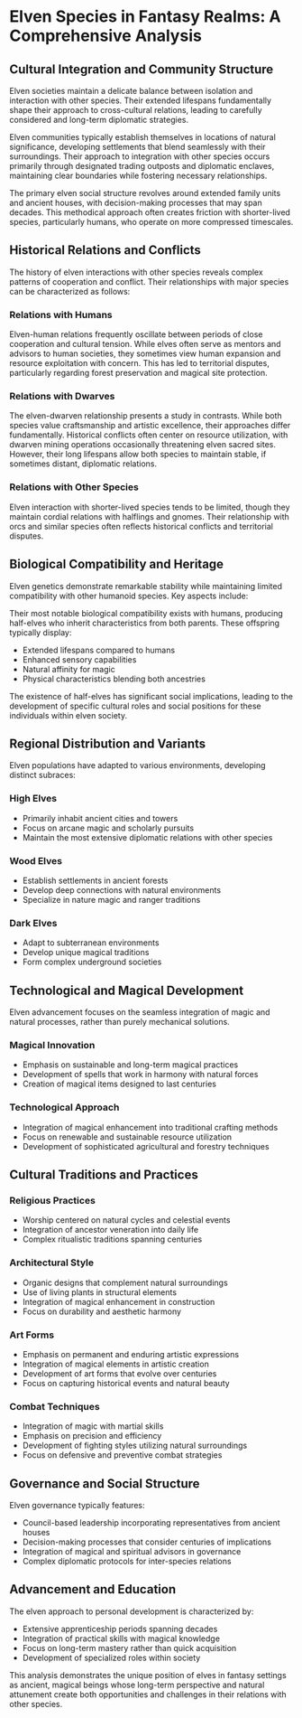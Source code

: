 # Elven Species in Fantasy Realms: A Comprehensive Analysis

## Cultural Integration and Community Structure

Elven societies maintain a delicate balance between isolation and interaction with other species. Their extended lifespans fundamentally shape their approach to cross-cultural relations, leading to carefully considered and long-term diplomatic strategies. 

Elven communities typically establish themselves in locations of natural significance, developing settlements that blend seamlessly with their surroundings. Their approach to integration with other species occurs primarily through designated trading outposts and diplomatic enclaves, maintaining clear boundaries while fostering necessary relationships.

The primary elven social structure revolves around extended family units and ancient houses, with decision-making processes that may span decades. This methodical approach often creates friction with shorter-lived species, particularly humans, who operate on more compressed timescales.

## Historical Relations and Conflicts

The history of elven interactions with other species reveals complex patterns of cooperation and conflict. Their relationships with major species can be characterized as follows:

### Relations with Humans
Elven-human relations frequently oscillate between periods of close cooperation and cultural tension. While elves often serve as mentors and advisors to human societies, they sometimes view human expansion and resource exploitation with concern. This has led to territorial disputes, particularly regarding forest preservation and magical site protection.

### Relations with Dwarves
The elven-dwarven relationship presents a study in contrasts. While both species value craftsmanship and artistic excellence, their approaches differ fundamentally. Historical conflicts often center on resource utilization, with dwarven mining operations occasionally threatening elven sacred sites. However, their long lifespans allow both species to maintain stable, if sometimes distant, diplomatic relations.

### Relations with Other Species
Elven interaction with shorter-lived species tends to be limited, though they maintain cordial relations with halflings and gnomes. Their relationship with orcs and similar species often reflects historical conflicts and territorial disputes.

## Biological Compatibility and Heritage

Elven genetics demonstrate remarkable stability while maintaining limited compatibility with other humanoid species. Key aspects include:

Their most notable biological compatibility exists with humans, producing half-elves who inherit characteristics from both parents. These offspring typically display:
- Extended lifespans compared to humans
- Enhanced sensory capabilities
- Natural affinity for magic
- Physical characteristics blending both ancestries

The existence of half-elves has significant social implications, leading to the development of specific cultural roles and social positions for these individuals within elven society.

## Regional Distribution and Variants

Elven populations have adapted to various environments, developing distinct subraces:

### High Elves
- Primarily inhabit ancient cities and towers
- Focus on arcane magic and scholarly pursuits
- Maintain the most extensive diplomatic relations with other species

### Wood Elves
- Establish settlements in ancient forests
- Develop deep connections with natural environments
- Specialize in nature magic and ranger traditions

### Dark Elves
- Adapt to subterranean environments
- Develop unique magical traditions
- Form complex underground societies

## Technological and Magical Development

Elven advancement focuses on the seamless integration of magic and natural processes, rather than purely mechanical solutions.

### Magical Innovation
- Emphasis on sustainable and long-term magical practices
- Development of spells that work in harmony with natural forces
- Creation of magical items designed to last centuries

### Technological Approach
- Integration of magical enhancement into traditional crafting methods
- Focus on renewable and sustainable resource utilization
- Development of sophisticated agricultural and forestry techniques

## Cultural Traditions and Practices

### Religious Practices
- Worship centered on natural cycles and celestial events
- Integration of ancestor veneration into daily life
- Complex ritualistic traditions spanning centuries

### Architectural Style
- Organic designs that complement natural surroundings
- Use of living plants in structural elements
- Integration of magical enhancement in construction
- Focus on durability and aesthetic harmony

### Art Forms
- Emphasis on permanent and enduring artistic expressions
- Integration of magical elements in artistic creation
- Development of art forms that evolve over centuries
- Focus on capturing historical events and natural beauty

### Combat Techniques
- Integration of magic with martial skills
- Emphasis on precision and efficiency
- Development of fighting styles utilizing natural surroundings
- Focus on defensive and preventive combat strategies

## Governance and Social Structure

Elven governance typically features:
- Council-based leadership incorporating representatives from ancient houses
- Decision-making processes that consider centuries of implications
- Integration of magical and spiritual advisors in governance
- Complex diplomatic protocols for inter-species relations

## Advancement and Education

The elven approach to personal development is characterized by:
- Extensive apprenticeship periods spanning decades
- Integration of practical skills with magical knowledge
- Focus on long-term mastery rather than quick acquisition
- Development of specialized roles within society

This analysis demonstrates the unique position of elves in fantasy settings as ancient, magical beings whose long-term perspective and natural attunement create both opportunities and challenges in their relations with other species.